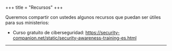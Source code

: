 +++
title = "Recursos"
+++

Queremos compartir con ustedes algunos recursos que puedan ser útiles para sus ministerios:

* Curso gratuito de ciberseguridad: https://security-companion.net/static/security-awareness-training-es.html

---
